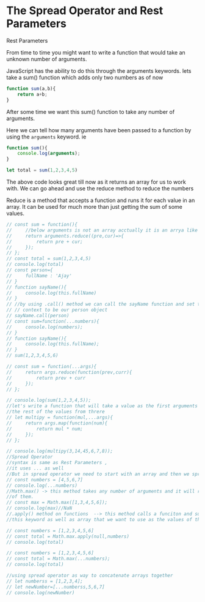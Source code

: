 # The Spread Operator and Rest Parameters

Rest Parameters

From time to time you might want to write a function that would take an unknown number of arguments. 

JavaScript has the ability to do this through the arguments keywords. lets take a sum() function which adds only two numbers as of now

```jsx
function sum(a,b){
    return a+b;
}
```

After some time we want this sum() function to take any number of arguments.

Here we can tell how many arguments have been passed to a function by using the `arguments` keyword. ie 

```jsx
function sum(){
	console.log(arguments);
}

let total = sum(1,2,3,4,5)
```

The above code looks great till now as it returns an array for us to work with. We can go ahead and use the reduce method to reduce the numbers

Reduce is a method that accepts a function and runs it for each value in an array. It can be used for much more than just getting the sum of some values.

```jsx
// const sum = function(){
//     //below arguments is not an array acctually it is an arrya like object
//     return arguments.reduce((pre,cur)=>{
//         return pre + cur;
//     });
// };
// const total = sum(1,2,3,4,5)
// console.log(total)
// const person={
//     fullName : 'Ajay'
// }
// function sayName(){
//     console.log(this.fullName)
// }
// //by using .call() method we can call the sayName function and set the this 
// // context to be our person object
// sayName.call(person)
// const sum=function(...numbers){
//     console.log(numbers);
// }
// function sayName(){
//     console.log(this.fullName);
// }
// sum(1,2,3,4,5,6)

// const sum = function(...args){
//     return args.reduce(function(prev,curr){
//         return prev + curr
//     });
// };

// console.log(sum(1,2,3,4,5));
//let's write a function that will take a value as the first arguments and then multipy
//the rest of the values from threre
// let multipy = function(mul,...args){
//     return args.map(function(num){
//         return mul * num;
//     });
// };

// console.log(multipy(3,14,45,6,7,8));
//Spread Operator
//syntax is same as Rest Parameters ,
//it uses ... as well
//But in spread operator we need to start with an array and then we spread it out.
// const numbers = [4,5,6,7]
// console.log(...numbers)
//Math.max() -> this method takes any number of arguments and it will return the maximum
//of them.
// const max = Math.max([1,3,4,5,6]);
// console.log(max)//NaN
//.apply() method on functions  --> this method calls a funciton and supplies for the
//this keyword as well as array that we want to use as the values of the function.

// const numbers = [1,2,3,4,5,6]
// const total = Math.max.apply(null,numbers)
// console.log(total)

// const numbers = [1,2,3,4,5,6]
// const total = Math.max(...numbers);
// console.log(total)

//using spread operator as way to concatenate arrays together
// let numberss = [1,2,3,4];
// let newNumber=[...numberss,5,6,7]
// console.log(newNumber)
```
